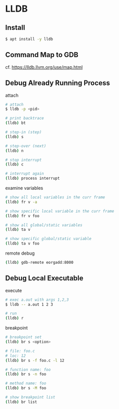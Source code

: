 # LLDB

## Install
```bash
$ apt install -y lldb
```

## Command Map to GDB
cf. https://lldb.llvm.org/use/map.html

## Debug Already Running Process
attach
```bash
# attach
$ lldb -p <pid>

# print backtrace
(lldb) bt

# step-in (step)
(lldb) s

# step-over (next)
(lldb) n

# stop interrupt
(lldb) c

# interrupt again
(lldb) process interrupt
```

examine variables
```bash
# show all local variables in the curr frame
(lldb) fr v -a

# show specific local variable in the curr frame
(lldb) fr v foo

# show all global/static variables
(lldb) ta v

# show specific global/static variable
(lldb) ta v foo
```

remote debug
```bash
(lldb) gdb-remote eorgadd:8000
```

## Debug Local Executable
execute
```bash
# exec a.out with args 1,2,3
$ lldb -- a.out 1 2 3

# run
(lldb) r
```

breakpoint
```bash
# breakpoint set
(lldb) br s <option>

# file: foo.c
# loc: 12
(lldb) br s -f foo.c -l 12

# function name: foo
(lldb) br s -n foo

# method name: foo
(lldb) br s -M foo

# show breakpoint list
(lldb) br list
```
